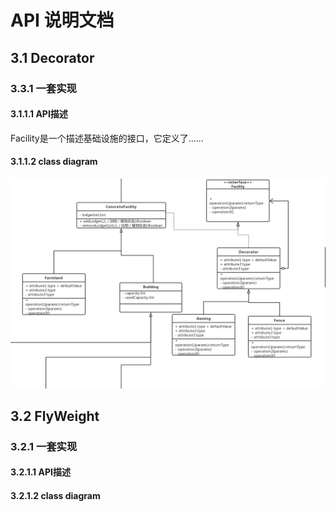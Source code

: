 # API 说明文档



## 3.1 Decorator

### 3.3.1 一套实现

#### 3.1.1.1 API描述

Facility是一个描述基础设施的接口，它定义了……

#### 3.1.1.2 class diagram

 ![Decorator](image/Decorator.png)









## 3.2 FlyWeight

### 3.2.1 一套实现

#### 3.2.1.1 API描述

 

#### 3.2.1.2 class diagram





